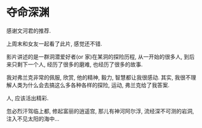 # 夺命深渊

感谢文河君的推荐.

上周末和女友一起看了此片, 感觉还不错.

影片讲述的是一群洞潜爱好者(or 家)在某洞的探险历程, 从一开始的很多人, 到后来只剩下一个人, 经历了很多的磨难, 也经历了很多的故事.

我对弗兰克非常的佩服, 欣赏, 他的精神, 毅力, 智慧都让我很感动. 其实, 我很不理解人类为什么会去搞这么多各种各样的探险, 运动, 弗兰克给了我答案.

人, 应该活出精彩.

忽必烈汗驾临上都, 修起富丽的逍遥宫, 那儿有神河阿尔浮, 流经深不可测的岩洞, 注入不见太阳的海中…
